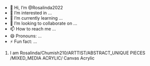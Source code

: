 - 👋 Hi, I’m @Rosalinda2022
- 👀 I’m interested in ...
- 🌱 I’m currently learning ...
- 💞️ I’m looking to collaborate on ...
- 📫 How to reach me ...
- 😄 Pronouns: ...
- ⚡ Fun fact: ...

<!---
Rosalinda2022/Rosalinda2022 is a ✨ special ✨ repository because its `README.md` (this file) appears on your GitHub profile.
You can click the Preview link to take a look at your changes.
--->
1. I am Rosalinda/Chumish210/ARTTIST/ABSTRACT_UNIQUE PIECES /MIXED_MEDIA ACRYLIC/ Canvas Acrylic
